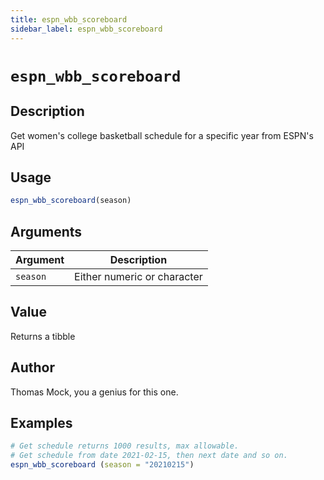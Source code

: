 ```yaml
---
title: espn_wbb_scoreboard
sidebar_label: espn_wbb_scoreboard
---
```


# `espn_wbb_scoreboard`

## Description

Get women's college basketball schedule for a specific year from ESPN's API


## Usage

```r
espn_wbb_scoreboard(season)
```


## Arguments

Argument      |Description
------------- |----------------
`season`     |     Either numeric or character


## Value

Returns a tibble


## Author

Thomas Mock, you a genius for this one.


## Examples

```r
# Get schedule returns 1000 results, max allowable.
# Get schedule from date 2021-02-15, then next date and so on.
espn_wbb_scoreboard (season = "20210215")
```
